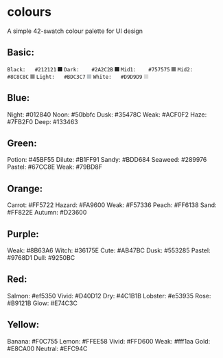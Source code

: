 # colours
A simple 42-swatch colour palette for UI design

Basic:
------
`Black:   #212121`  ![basic_black](/images/Basic_black.png)
`Dark:    #2A2C2B`  ![basic_dark](/images/Basic_dark.png)
`Mid1:    #757575`  ![basic_mid1](/images/Basic_mid1.png)
`Mid2:    #8C8C8C`  ![basic_mid2](/images/Basic_mid2.png)
`Light:   #BDC3C7`  ![basic_light](/images/Basic_light.png)
`White:   #D9D9D9`  ![basic_white](/images/Basic_white.png)

Blue:
------
Night:   #012840
Noon:    #50bbfc
Dusk:    #35478C
Weak:    #ACF0F2
Haze:    #7FB2F0
Deep:    #133463

Green:
------
Potion:  #45BF55
Dilute:  #B1FF91
Sandy:   #BDD684
Seaweed: #289976
Pastel:  #67CC8E
Weak:    #79BD8F

Orange:
------
Carrot:  #FF5722
Hazard:  #FA9600
Weak:    #F57336
Peach:   #FF6138
Sand:    #FF822E
Autumn:  #D23600

Purple:
------
Weak:    #8B63A6
Witch:   #36175E
Cute:    #AB47BC
Dusk:    #553285
Pastel:  #9768D1
Dull:    #9250BC

Red:
------
Salmon:  #ef5350
Vivid:   #D40D12
Dry:     #4C1B1B
Lobster: #e53935
Rose:    #B9121B
Glow:    #E74C3C

Yellow:
------
Banana:  #F0C755
Lemon:   #FFEE58
Vivid:   #FFD600
Weak:    #fff1aa
Gold:    #E8CA00
Neutral: #EFC94C
